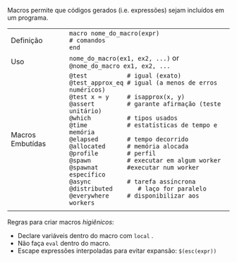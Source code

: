 Macros permite que códigos gerados (i.e. expressões) sejam incluídos em um
programa.

|                 |                                                                                                                                                                                                                                                                                                                                                                                                                                                                                                                                                                                                       |
| --------------- | ----------------------------------------------------------------------------------------------------------------------------------------------------------------------------------------------------------------------------------------------------------------------------------------------------------------------------------------------------------------------------------------------------------------------------------------------------------------------------------------------------------------------------------------------------------------------------------------------------- |
| Definição       | `macro nome_do_macro(expr)`<br>`# comandos`<br>`end`                                                                                                                                                                                                                                                                                                                                                                                                                                                                                                                                                      |
| Uso             | `nome_do_macro(ex1, ex2, ...)` or `@nome_do_macro ex1, ex2, ...`                                                                                                                                                                                                                                                                                                                                                                                                                                                                                                                                              |
| Macros Embutídas  | `@test           # igual (exato)`<br>`@test_approx_eq # igual (a menos de erros numéricos)`<br>`@test x ≈ y     # isapprox(x, y)`<br>`@assert         # garante afirmação (teste unitário)`<br>`@which          # tipos usados`<br>`@time           # estatísticas de tempo e memória `<br>`@elapsed        # tempo decorrido`<br>`@allocated      # memória alocada`<br>`@profile        # perfil`<br>`@spawn          # executar em algum worker`<br>`@spawnat        #executar num worker específico`<br>`@async          # tarefa assíncrona`<br>`@distributed       # laço for paralelo`<br>`@everywhere     # disponibilizar aos workers` |
                                                                                                                                |

Regras para criar macros *higiênicos*:

- Declare variáveis dentro do macro com `local` .
- Não faça `eval` dentro do macro.
- Escape expressões interpoladas para evitar expansão: `$(esc(expr))`
